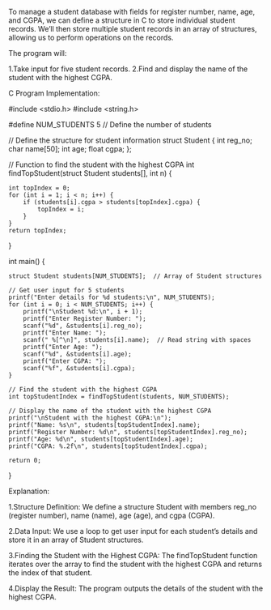 To manage a student database with fields for register number, name, age, and CGPA, we can define a structure in C to store individual student records. We’ll then store multiple student records in an array of structures, allowing us to perform operations on the records.

The program will:

1.Take input for five student records.
2.Find and display the name of the student with the highest CGPA.

C Program Implementation:

#include <stdio.h>
#include <string.h>

#define NUM_STUDENTS 5  // Define the number of students

// Define the structure for student information
struct Student {
    int reg_no;
    char name[50];
    int age;
    float cgpa;
};

// Function to find the student with the highest CGPA
int findTopStudent(struct Student students[], int n) {
    
    int topIndex = 0;
    for (int i = 1; i < n; i++) {
        if (students[i].cgpa > students[topIndex].cgpa) {
            topIndex = i;
        }
    }
    return topIndex;
}

int main() {
    
    struct Student students[NUM_STUDENTS];  // Array of Student structures

    // Get user input for 5 students
    printf("Enter details for %d students:\n", NUM_STUDENTS);
    for (int i = 0; i < NUM_STUDENTS; i++) {
        printf("\nStudent %d:\n", i + 1);
        printf("Enter Register Number: ");
        scanf("%d", &students[i].reg_no);
        printf("Enter Name: ");
        scanf(" %[^\n]", students[i].name);  // Read string with spaces
        printf("Enter Age: ");
        scanf("%d", &students[i].age);
        printf("Enter CGPA: ");
        scanf("%f", &students[i].cgpa);
    }

    // Find the student with the highest CGPA
    int topStudentIndex = findTopStudent(students, NUM_STUDENTS);

    // Display the name of the student with the highest CGPA
    printf("\nStudent with the highest CGPA:\n");
    printf("Name: %s\n", students[topStudentIndex].name);
    printf("Register Number: %d\n", students[topStudentIndex].reg_no);
    printf("Age: %d\n", students[topStudentIndex].age);
    printf("CGPA: %.2f\n", students[topStudentIndex].cgpa);

    return 0;
}


Explanation:

1.Structure Definition:
We define a structure Student with members reg_no (register number), name (name), age (age), and cgpa (CGPA).

2.Data Input:
We use a loop to get user input for each student’s details and store it in an array of Student structures.

3.Finding the Student with the Highest CGPA:
The findTopStudent function iterates over the array to find the student with the highest CGPA and returns the index of that student.

4.Display the Result:
The program outputs the details of the student with the highest CGPA.
